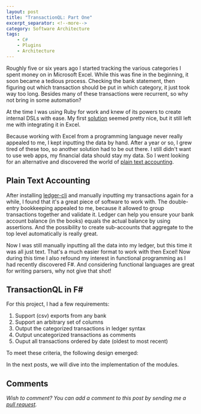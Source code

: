 ```yaml
---
layout: post
title: "TransactionQL: Part One"
excerpt_separator: <!--more-->
category: Software Architecture
tags:
    - C#
    - Plugins
    - Architecture
---
```


Roughly five or six years ago I started tracking the various categories I spent money on in Microsoft Excel.
While this was fine in the beginning, it soon became a tedious process. Checking the bank statement, then figuring out which transaction should be put in which category, it just took way too long. Besides many of these transactions were recurrent, so why not bring in some automation?

<!--more-->

At the time I was using Ruby for work and knew of its powers to create internal DSLs with ease. My first [solution](https://github.com/janssen-io/transaction-ql) seemed pretty nice, but it still left me with integrating it in Excel.

Because working with Excel from a programming language never really appealed to me, I kept inputting the data by hand. After a year or so, I grew tired of these too, so another solution had to be out there. I still didn't want to use web apps, my financial data should stay my data. So I went looking for an alternative and discovered the world of [plain text accounting](https://plaintextaccounting.org/).

## Plain Text Accounting
After installing [ledger-cli](https://ledger-cli.org/) and manually inputting my transactions again for a while, I found that it's a great piece of software to work with. The double-entry bookkeeping appealed to me, because it allowed to group transactions together and validate it. Ledger can help you ensure your bank account balance (in the books) equals the actual balance by using assertions. And the possibility to create sub-accounts that aggregate to the top level automatically is really great.

Now I was still manually inputting all the data into my ledger, but this time it was all just text. That's a much easier format to work with then Excel! Now during this time I also refound my interest in functional programming as I had recently discovered F#. And considering functional languages are great for writing parsers, why not give that shot!

## TransactionQL in F#
For this project, I had a few requirements:

1. Support (csv) exports from any bank
2. Support an arbitrary set of columns
3. Output the categorized transactions in ledger syntax
4. Output uncategorized transactions as comments
5. Ouput all transactions ordered by date (oldest to most recent)

To meet these criteria, the following design emerged:

<!-- TODO: add module overview -->

In the next posts, we will dive into the implementation of the modules.


## Comments
_Wish to comment? You can add a comment to this post by sending me a [pull request](https://github.com/janssen-io/janssen-io.github.io#readme)._
